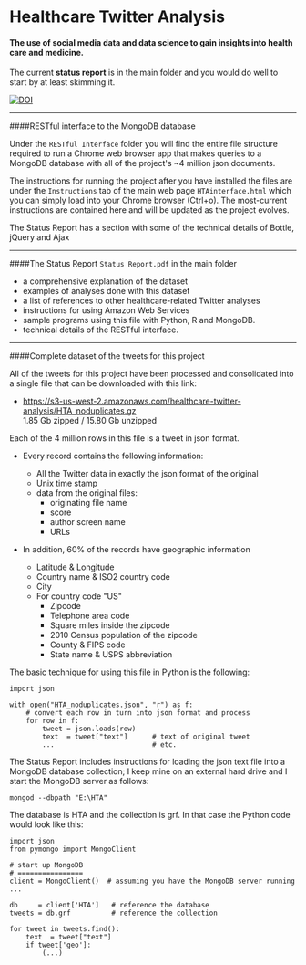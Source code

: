 Healthcare Twitter Analysis  
===========================  

#### The use of social media data and data science to gain insights into health care and medicine. 

The current **status report** is in the main folder and you would do well to start by at least skimming it. 

[![DOI](https://zenodo.org/badge/5738/grfiv/healthcare_twitter_analysis.png)](http://dx.doi.org/10.5281/zenodo.11426)

-------------------------------
####RESTful interface to the MongoDB database

Under the `RESTful Interface` folder you will find the entire file structure required to run a Chrome web browser app that makes queries to a MongoDB database with all of the project's ~4 million json documents.

The instructions for running the project after you have installed the files  are under the `Instructions` tab of the main web page `HTAinterface.html` which you can simply load into your Chrome browser (Ctrl+o). The most-current instructions are contained here and will be updated as the project evolves.

The Status Report has a section with some of the technical details of Bottle, jQuery and Ajax

-------------------------------
####The Status Report `Status Report.pdf` in the main folder
 
- a comprehensive explanation of the dataset  
- examples of analyses done with this dataset  
- a list of references to other healthcare-related Twitter analyses  
- instructions for using Amazon Web Services
- sample programs using this file with Python, R and MongoDB.
- technical details of the RESTful interface. 


-------------------------------
####Complete dataset of the tweets for this project

All of the tweets for this project have been processed and consolidated into a single file that can be downloaded with this link:

- https://s3-us-west-2.amazonaws.com/healthcare-twitter-analysis/HTA_noduplicates.gz  
1.85 Gb zipped / 15.80 Gb unzipped  


Each of the 4 million rows in this file is a tweet in json format.

* Every record contains the following information:
    - All the Twitter data in exactly the json format of the original  
    - Unix time stamp  
    - data from the original files:  
        - originating file name  
        - score  
        - author screen name  
        - URLs  


* In addition, 60% of the records have geographic information
    - Latitude & Longitude  
    - Country name & ISO2 country code  
    - City  
    - For country code "US"  
      - Zipcode  
      - Telephone area code  
      - Square miles inside the zipcode  
      - 2010 Census population of the zipcode  
      - County & FIPS code  
      - State name & USPS abbreviation   

The basic technique for using this file in Python is the following:


    import json
    
    with open("HTA_noduplicates.json", "r") as f:
        # convert each row in turn into json format and process
        for row in f:
            tweet = json.loads(row)
            text  = tweet["text"]      # text of original tweet
            ...                        # etc.
            

The Status Report includes instructions for loading the json text file into a MongoDB database collection; I keep mine on an external hard drive and I start the MongoDB server as follows:

    mongod --dbpath "E:\HTA"

The database is HTA and the collection is grf. In that case the Python code would look like this:

    import json
    from pymongo import MongoClient

    # start up MongoDB
    # ================
    client = MongoClient()  # assuming you have the MongoDB server running ...

    db     = client['HTA']   # reference the database
    tweets = db.grf          # reference the collection

    for tweet in tweets.find():
        text  = tweet["text"]
        if tweet['geo']:
            (...)

